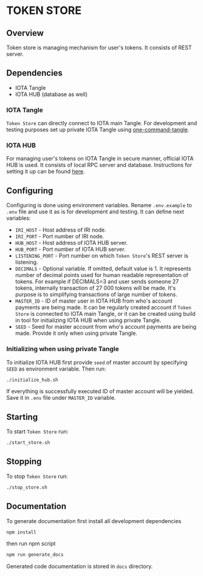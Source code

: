 # TOKEN STORE

## Overview

Token store is managing mechanism for user's tokens. It consists of REST server.

## Dependencies
* IOTA Tangle
* IOTA HUB (database as well)

### IOTA Tangle

`Token Store` can directly connect to IOTA main Tangle. For development and testing purposes set up private IOTA Tangle using [one-command-tangle](https://github.com/iota-community/one-command-tangle).

### IOTA HUB

For managing user's tokens on IOTA Tangle in secure manner, official IOTA HUB is used. It consists of local RPC server and database. Instructions for setting it up can be found [here](https://github.com/iotaledger/hub).

## Configuring

Configuring is done using environment variables. Rename `.env.example` to `.env` file and use it as is for development and testing. It can define next variables:
* `IRI_HOST` - Host address of IRI node.
* `IRI_PORT` - Port number of IRI node.
* `HUB_HOST` - Host address of IOTA HUB server.
* `HUB_PORT` - Port number of IOTA HUB server.
* `LISTENING_PORT` - Port number on which `Token Store`'s REST server is listening.
* `DECIMALS` - Optional variable. If omitted, default value is 1. It represents number of decimal points used for human readable representation of tokens. For example if DECIMALS=3 and user sends someone 27 tokens, internally transaction of 27 000 tokens will be made. It's purpose is to simplifying transactions of large number of tokens.
* `MASTER_ID` - ID of master user in IOTA HUB from who's account payments are being made. It can be regularly created account if `Token Store` is connected to IOTA main Tangle, or it can be created using build in tool for initializing IOTA HUB when using private Tangle.
* `SEED` - Seed for master account from who's account payments are being made. Provide it only when using private Tangle.

### Initializing when using private Tangle

To initialize IOTA HUB first provide `seed` of master account by specifying `SEED` as environment variable. Then run:
```bash
./initialize_hub.sh
```
If everything is successfully executed ID of master account will be yielded. Save it in `.env` file under `MASTER_ID` variable.


## Starting

To start `Token Store` run:
```bash
./start_store.sh
```

## Stopping

To stop `Token Store` run:
```bash
./stop_store.sh
```

## Documentation

To generate documentation first install all development dependencies
```bash
npm install
```
then run npm script
```bash
npm run generate_docs
```
Generated code documentation is stored in `docs` directory.
